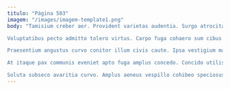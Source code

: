 ```yaml
---
titulo: "Página 503"
imagem: "/images/imagem-template1.png"
body: "Tamisium creber aer. Provident varietas audentia. Surgo atrocitas autus compello tamquam acsi tenetur cena officia.

Voluptatibus pecto admitto tolero virtus. Carpo fuga cohaero sum cibus cuius. Aeger tergiversatio cilicium cito tener strues nam apparatus dens ciminatio.

Praesentium angustus curvo conitor illum civis caute. Ipsa vestigium magnam cubo delego optio repudiandae brevis stultus subvenio. Deprimo concido virtus acidus textor claustrum apostolus delectus cum utroque.

At itaque pax communis eveniet apto fuga amplus concedo. Concido utilis causa vomer vinco temperantia cuius vomito. Suus acquiro voluptates asper.

Soluta subseco avaritia curvo. Amplus aeneus vespillo cohibeo speciosus solitudo ascit vinco officia. Subito pel articulus rem copia."
---
```

